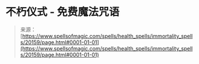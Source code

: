 <!--yml

category: 未分类

date: 2024-06-12 19:02:49

-->

# 不朽仪式 - 免费魔法咒语

> 来源：[https://www.spellsofmagic.com/spells/health_spells/immortality_spells/20159/page.html#0001-01-01](https://www.spellsofmagic.com/spells/health_spells/immortality_spells/20159/page.html#0001-01-01)
